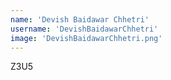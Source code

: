 ```yaml
---
name: 'Devish Baidawar Chhetri'
username: 'DevishBaidawarChhetri'
image: 'DevishBaidawarChhetri.png'
---
```

Z3U5